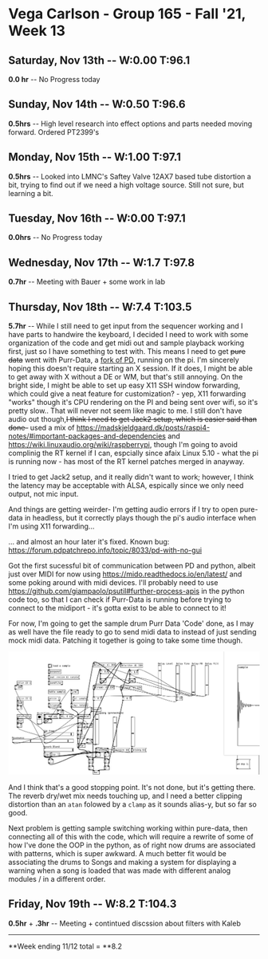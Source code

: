 # Vega Carlson - Group 165 - Fall '21, Week 13

## Saturday, Nov 13th -- W:0.00 T:96.1

**0.0 hr** -- No Progress today

## Sunday, Nov 14th -- W:0.50 T:96.6

**0.5hrs** -- High level research into effect options and parts needed moving forward. Ordered PT2399's

## Monday, Nov 15th -- W:1.00 T:97.1

**0.5hrs** -- Looked into LMNC's Saftey Valve 12AX7 based tube distortion a bit, trying to find out if we need a high voltage source. Still not sure, but learning a bit.

## Tuesday, Nov 16th -- W:0.00 T:97.1

**0.0hrs** -- No Progress today

## Wednesday, Nov 17th -- W:1.7 T:97.8

**0.7hr** -- Meeting with Bauer + some work in lab

## Thursday, Nov 18th -- W:7.4 T:103.5

**5.7hr** -- While I still need to get input from the sequencer working and I have parts to handwire the keyboard, I decided I need to work with some organization of the code and get midi out and sample playback working first, just so I have something to test with. This means I need to get ~~pure data~~ went with Purr-Data, a [fork of PD,](https://agraef.github.io/purr-data/) running on the pi. I'm sincerely hoping this doesn't require starting an X session. If it does, I might be able to get away with X without a DE or WM, but that's still annoying. On the bright side, I might be able to set up easy X11 SSH window forwarding, which could give a neat feature for customization? - yep, X11 forwarding "works" though it's CPU rendering on the PI and being sent over wifi, so it's pretty slow.. That will never not seem like magic to me. I still don't have audio out though,~~I think I need to get Jack2 setup, which is easier said than done-~~ used a mix of https://madskjeldgaard.dk/posts/raspi4-notes/#important-packages-and-dependencies and https://wiki.linuxaudio.org/wiki/raspberrypi, though I'm going to avoid complinig the RT kernel if I can, espcially since afaix Linux 5.10 - what the pi is running now - has most of the RT kernel patches merged in anayway.

I tried to get Jack2 setup, and it really didn't want to work; however, I think the latency may be acceptable with ALSA, espically since we only need output, not mic input.

And things are getting weirder- I'm getting audio errors if I try to open pure-data in headless, but it correctly plays though the pi's audio interface when I'm using X11 forwarding...

... and almost an hour later it's fixed. Known bug: https://forum.pdpatchrepo.info/topic/8033/pd-with-no-gui

Got the first sucessful bit of communication between PD and python, albeit just over MIDI for now using https://mido.readthedocs.io/en/latest/ and some poking around with midi devices. I'll probably need to use https://github.com/giampaolo/psutil#further-process-apis in the python code too, so that I can check if Purr-Data is running before trying to connect to the midiport - it's gotta exist to be able to connect to it!

For now, I'm going to get the sample drum Purr Data 'Code' done, as I may as well have the file ready to go to send midi data to instead of just sending mock midi data. Patching it together is going to take some time though.

![image-20211118193938605](../Images/image-20211118193938605.png)

And I think that's a good stopping point. It's not done, but it's getting there. The reverb dry/wet mix needs touching up, and I need a better clipping distortion than an `atan` folowed by a `clamp` as it sounds alias-y, but so far so good.

Next problem is getting sample switching working within pure-data, then connecting all of this with the code, which will require a rewrite of some of how I've done the OOP in the python, as of right now drums are associated with patterns, which is super awkward. A much better fit would be associating the drums to Songs and making a system for displaying a warning when a song is loaded that was made with different analog modules / in a different order.

## Friday, Nov 19th -- W:8.2 T:104.3

**0.5hr** + **.3hr** -- Meeting + contintued discssion about filters with Kaleb

---

**Week ending 11/12 total = **8.2


